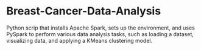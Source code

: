 # Breast-Cancer-Data-Analysis
Python scrip that installs Apache Spark, sets up the environment, and uses PySpark to perform various data analysis tasks, such as loading a dataset, visualizing data, and applying a KMeans clustering model.
